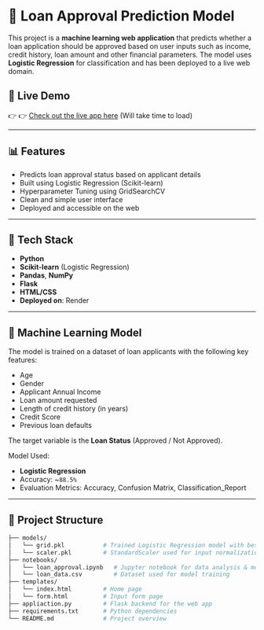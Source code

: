 # 🏦 Loan Approval Prediction Model
This project is a **machine learning web application** that predicts whether a loan application should be approved based on user inputs such as income, credit history, loan amount and other financial parameters. 
The model uses **Logistic Regression** for classification and has been deployed to a live web domain.

## 🚀 Live Demo

👉 👉 [Check out the live app here](https://loan-approval-prediction-xu7o.onrender.com/predict)  (Will take time to load)

---

## 📊 Features

- Predicts loan approval status based on applicant details
- Built using Logistic Regression (Scikit-learn)
- Hyperparameter Tuning using GridSearchCV
- Clean and simple user interface
- Deployed and accessible on the web

---

## 🔧 Tech Stack

- **Python**
- **Scikit-learn** (Logistic Regression)
- **Pandas**, **NumPy**
- **Flask** 
- **HTML/CSS**
- **Deployed on**: Render

---

## 🧠 Machine Learning Model

The model is trained on a dataset of loan applicants with the following key features:

- Age
- Gender
- Applicant Annual Income
- Loan amount requested
- Length of credit history (in years)
- Credit Score
- Previous loan defaults

The target variable is the **Loan Status** (Approved / Not Approved).

Model Used:
- **Logistic Regression**
- Accuracy: ~`88.5%`
- Evaluation Metrics: Accuracy, Confusion Matrix, Classification_Report 

---

## 📁 Project Structure

```bash
├── models/             
│   └── grid.pkl           # Trained Logistic Regression model with best parameters
│   └── scaler.pkl         # StandardScaler used for input normalization
├── notebooks/
│   └── loan_approval.ipynb   # Jupyter notebook for data analysis & model training
│   └── loan_data.csv         # Dataset used for model training
├── templates/
│   └── index.html         # Home page
│   └── form.html          # Input form page
├── appliaction.py         # Flask backend for the web app 
├── requirements.txt       # Python dependencies
└── README.md              # Project overview
